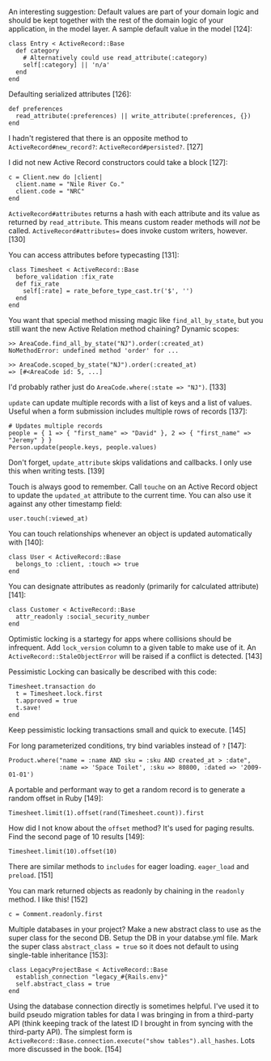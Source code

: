 An interesting suggestion: Default values are part of your domain logic and should be kept together with the rest of the domain logic of your application, in the model layer. A sample default value in the model [124]:

    class Entry < ActiveRecord::Base
      def category
        # Alternatively could use read_attribute(:category)
        self[:category] || 'n/a'
      end
    end
    
Defaulting serialized attributes [126]:

    def preferences
      read_attribute(:preferences) || write_attribute(:preferences, {})
    end
    
I hadn't registered that there is an opposite method to `ActiveRecord#new_record?`: `ActiveRecord#persisted?`. [127]

I did not new Active Record constructors could take a block [127]:

    c = Client.new do |client|
      client.name = "Nile River Co."
      client.code = "NRC"
    end
    
`ActiveRecord#attributes` returns a hash with each attribute and its value as returned by `read_attribute`. This means custom reader methods will _not_ be called. `ActiveRecord#attributes=` does invoke custom writers, however. [130]

You can access attributes before typecasting [131]:

    class Timesheet < ActiveRecord::Base
      before_validation :fix_rate
      def fix_rate
        self[:rate] = rate_before_type_cast.tr('$', '')
      end
    end
    
You want that special method missing magic like `find_all_by_state`, but you still want the new Active Relation method chaining? Dynamic scopes:

    >> AreaCode.find_all_by_state("NJ").order(:created_at)
    NoMethodError: undefined method 'order' for ...

    >> AreaCode.scoped_by_state("NJ").order(:created_at)
    => [#<AreaCode id: 5, ...]
    
I'd probably rather just do `AreaCode.where(:state => "NJ")`. [133]

`update` can update multiple records with a list of keys and a list of values. Useful when a form submission includes multiple rows of records [137]:

    # Updates multiple records
    people = { 1 => { "first_name" => "David" }, 2 => { "first_name" => "Jeremy" } }
    Person.update(people.keys, people.values)
    
Don't forget, `update_attribute` skips validations and callbacks. I only use this when writing tests. [139]

Touch is always good to remember. Call `touche` on an Active Record object to update the `updated_at` attribute to the current time. You can also use it against any other timestamp field:

    user.touch(:viewed_at)
    
You can touch relationships whenever an object is updated automatically with [140]:

    class User < ActiveRecord::Base
      belongs_to :client, :touch => true
    end
    
You can designate attributes as readonly (primarily for calculated attribute) [141]:

    class Customer < ActiveRecord::Base
      attr_readonly :social_security_number
    end
    
Optimistic locking is a startegy for apps where collisions should be infrequent. Add `lock_version` column to a given table to make use of it. An `ActiveRecord::StaleObjectError` will be raised if a conflict is detected. [143]

Pessimistic Locking can basically be described with this code:

    Timesheet.transaction do
      t = Timesheet.lock.first
      t.approved = true
      t.save!
    end

Keep pessimistic locking transactions small and quick to execute. [145]

For long parameterized conditions, try bind variables instead of `?` [147]:

    Product.where("name = :name AND sku = :sku AND created_at > :date",
                  :name => 'Space Toilet', :sku => 80800, :dated => '2009-01-01')
                  
A portable and performant way to get a random record is to generate a random offset in Ruby [149]:

    Timesheet.limit(1).offset(rand(Timesheet.count)).first
    
How did I not know about the `offset` method? It's used for paging results. Find the second page of 10 results [149]:

    Timesheet.limit(10).offset(10)

There are similar methods to `includes` for eager loading. `eager_load` and `preload`. [151]

You can mark returned objects as readonly by chaining in the `readonly` method. I like this! [152]

    c = Comment.readonly.first
    
Multiple databases in your project? Make a new abstract class to use as the super class for the second DB. Setup the DB in your databse.yml file. Mark the super class `abstract_class = true` so it does not default to using single-table inheritance [153]:

    class LegacyProjectBase < ActiveRecord::Base
      establish_connection "legacy_#{Rails.env}"
      self.abstract_class = true
    end
    
Using the database connection directly is sometimes helpful. I've used it to build pseudo migration tables for data I was bringing in from a third-party API (think keeping track of the latest ID I brought in from syncing with the third-party API). The simplest form is `ActiveRecord::Base.connection.execute("show tables").all_hashes`. Lots more discussed in the book. [154]